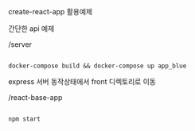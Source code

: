 create-react-app 활용예제

간단한 api 예제

/server

```

docker-compose build && docker-compose up app_blue

```

express 서버 동작상태에서 front 디렉토리로 이동

/react-base-app
```

npm start

```
